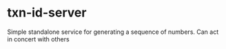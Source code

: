 # txn-id-server
Simple standalone service for generating a sequence of numbers. Can act in concert with others
